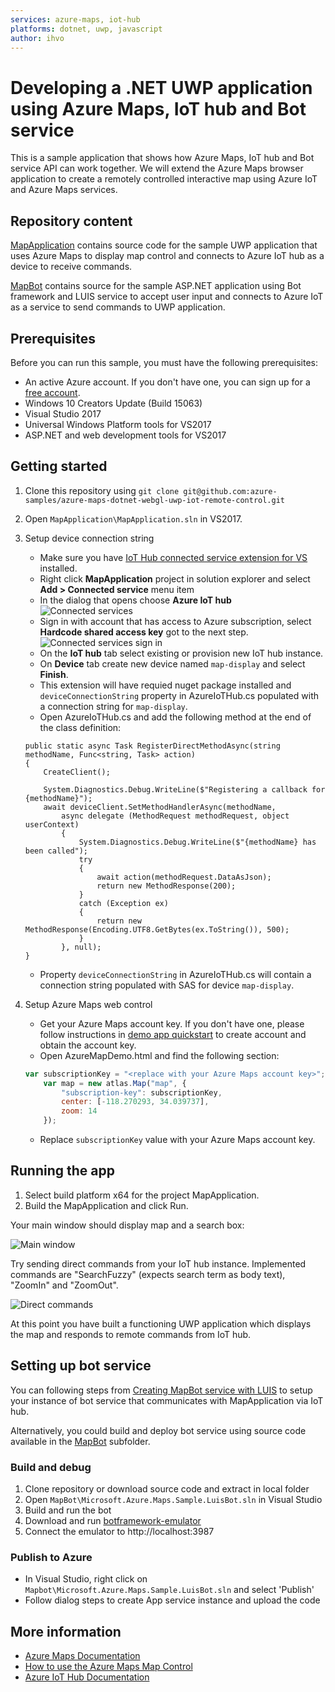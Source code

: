 ```yaml
---
services: azure-maps, iot-hub
platforms: dotnet, uwp, javascript
author: ihvo
---
```


# Developing a .NET UWP application using Azure Maps, IoT hub and Bot service

This is a sample application that shows how Azure Maps, IoT hub and Bot service API can work together. We will extend the Azure Maps browser application to create a remotely controlled interactive map using Azure IoT and Azure Maps services.

## Repository content

[MapApplication](https://github.com/Azure-Samples/azure-maps-dotnet-webgl-uwp-iot-remote-control/tree/master/MapApplication) contains source code for the sample UWP application that uses Azure Maps to display map control and connects to Azure IoT hub as a device to receive commands.

[MapBot](https://github.com/Azure-Samples/azure-maps-dotnet-webgl-uwp-iot-remote-control/tree/master/MapBot) contains source for the sample ASP.NET application using Bot framework and LUIS service to accept user input and connects to Azure IoT as a service to send commands to UWP application.

## Prerequisites

Before you can run this sample, you must have the following prerequisites:

* An active Azure account. If you don't have one, you can sign up for a [free account](https://azure.microsoft.com/free/).
* Windows 10 Creators Update (Build 15063)
* Visual Studio 2017
* Universal Windows Platform tools for VS2017
* ASP.NET and web development tools for VS2017

## Getting started

1. Clone this repository using `git clone git@github.com:azure-samples/azure-maps-dotnet-webgl-uwp-iot-remote-control.git`
2. Open `MapApplication\MapApplication.sln` in VS2017.
3. Setup device connection string
    * Make sure you have [IoT Hub connected service extension for VS](https://marketplace.visualstudio.com/items?itemName=MicrosoftIoT.ConnectedServiceforAzureIoTHub) installed.
    * Right click **MapApplication** project in solution explorer and select **Add > Connected service** menu item
    * In the dialog that opens choose **Azure IoT hub**
    ![Connected services](./Docs/Media/readme/Image4.png)
    * Sign in with account that has access to Azure subscription, select **Hardcode shared access key** got to the next step.
    ![Connected services sign in](./Docs/Media/readme/Image3.png)
    * On the **IoT hub** tab select existing or provision new IoT hub instance.
    * On **Device** tab create new device named `map-display` and select **Finish**.
    * This extension will have requied nuget package installed and `deviceConnectionString` property in AzureIoTHub.cs populated with a connection string for `map-display`.
    * Open AzureIoTHub.cs and add the following method at the end of the class definition:
    ```CSharp
    public static async Task RegisterDirectMethodAsync(string methodName, Func<string, Task> action)
    {
        CreateClient();

        System.Diagnostics.Debug.WriteLine($"Registering a callback for {methodName}");
        await deviceClient.SetMethodHandlerAsync(methodName,
            async delegate (MethodRequest methodRequest, object userContext)
            {
                System.Diagnostics.Debug.WriteLine($"{methodName} has been called");
                try
                {
                    await action(methodRequest.DataAsJson);
                    return new MethodResponse(200);
                }
                catch (Exception ex)
                {
                    return new MethodResponse(Encoding.UTF8.GetBytes(ex.ToString()), 500);
                }
            }, null);
    }
    ```
    * Property `deviceConnectionString` in AzureIoTHub.cs will contain a connection string populated with SAS for device `map-display`.
    
4. Setup Azure Maps web control
    * Get your Azure Maps account key. If you don't have one, please follow instructions in [demo app quickstart](https://docs.microsoft.com/en-us/azure/azure-maps/quick-demo-map-app) to create account and obtain the account key.
    * Open AzureMapDemo.html and find the following section:
    ```Javascript
    var subscriptionKey = "<replace with your Azure Maps account key>";
        var map = new atlas.Map("map", {
            "subscription-key": subscriptionKey,
            center: [-118.270293, 34.039737],
            zoom: 14
        });
    ```
    * Replace `subscriptionKey` value with your Azure Maps account key.

## Running the app

1. Select build platform x64 for the project MapApplication.
2. Build the MapApplication and click Run.

Your main window should display map and a search box:

![Main window](./Docs/Media/Readme/Image1.png)

Try sending direct commands from your IoT hub instance. Implemented commands are "SearchFuzzy" (expects search term as body text), "ZoomIn" and "ZoomOut".

![Direct commands](./Docs/Media/Readme/Image2.png)

At this point you have built a functioning UWP application which displays the map and responds to remote commands from IoT hub.

## Setting up bot service

You can following steps from [Creating MapBot service with LUIS](https://github.com/Azure-Samples/azure-maps-dotnet-webgl-uwp-iot-remote-control/blob/master/Docs/create-luis-bot-with-bot-service.md) to setup your instance of bot service that communicates with MapApplication via IoT hub.

Alternatively, you could build and deploy bot service using source code available in the [MapBot](https://github.com/Azure-Samples/azure-maps-dotnet-webgl-uwp-iot-remote-control/MapBot) subfolder.

### Build and debug

1. Clone repository or download source code and extract in local folder
2. Open `MapBot\Microsoft.Azure.Maps.Sample.LuisBot.sln` in Visual Studio
3. Build and run the bot
4. Download and run [botframework-emulator](https://emulator.botframework.com/)
5. Connect the emulator to http://localhost:3987

### Publish to Azure

* In Visual Studio, right click on `Mapbot\Microsoft.Azure.Maps.Sample.LuisBot.sln` and select 'Publish'
* Follow dialog steps to create App service instance and upload the code

## More information

- [Azure Maps Documentation](https://docs.microsoft.com/en-us/azure/azure-maps/)
- [How to use the Azure Maps Map Control](https://docs.microsoft.com/en-us/azure/azure-maps/how-to-use-map-control)
- [Azure IoT Hub Documentation](https://docs.microsoft.com/azure/iot-hub/)

